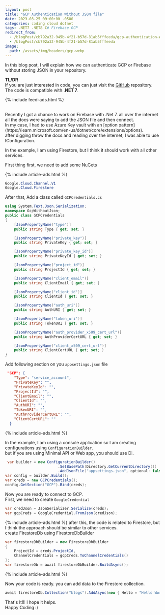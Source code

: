 ```yaml
---
layout: post
title: "GCP Authentication Without JSON file"
date: 2023-03-25 09:00:00 -0500
categories: coding cloud dotnet
tags: .NET7 .NET8 C# Firebase GCP
redirect_from:
  - /blogPost/cb792a32-945b-4f21-b57d-81ab5fffeeda/gcp-authentication-without-json-file
  - /blogPost/cb792a32-945b-4f21-b57d-81ab5fffeeda
image:
  path: /assets/img/headers/gcp.webp
---
```


In this blog post, I will explain how we can authenticate GCP or Firebase without storing JSON in your repository.<br>

**TL/DR**
<br>
If you are just interested in code, you can just visit the [GitHub](https://github.com/manishtiwari25/bites-in-byte-blog/tree/main/src/GcpWithoutJson) repository.
The code is compatible with **.NET 7**.

{% include feed-ads.html %}

<br>
Recently I got a chance to work on Firebase with .Net 7. all over the internet all the docs were saying to add the JSON file and then connect. <br>
In my case, I had to use Azure Key vault with an [option pattern](https://learn.microsoft.com/en-us/dotnet/core/extensions/options). <br>
after digging throw the docs and reading over the internet, I was able to use IConfiguration. <br>

In the example, I am using Firestore, but I think it should work with all other services. <br>

First thing first, we need to add some NuGets

{% include article-ads.html %}

```cs
Google.Cloud.Channel.V1
Google.Cloud.Firestore
```

After that, Add a class called `GCPCredentials.cs`

```cs
using System.Text.Json.Serialization;
namespace GcpWithoutJson;
public class GCPCredentials
{
    [JsonPropertyName("type")]
    public string Type { get; set; }

    [JsonPropertyName("private_key")]
    public string PrivateKey { get; set; }

    [JsonPropertyName("private_key_id")]
    public string PrivateKeyId { get; set; }

    [JsonPropertyName("project_id")]
    public string ProjectId { get; set; }

    [JsonPropertyName("client_email")]
    public string ClientEmail { get; set; }

    [JsonPropertyName("client_id")]
    public string ClientId { get; set; }

    [JsonPropertyName("auth_uri")]
    public string AuthURI { get; set; }

    [JsonPropertyName("token_uri")]
    public string TokenURI { get; set; }

    [JsonPropertyName("auth_provider_x509_cert_url")]
    public string AuthProviderCertURL { get; set; }

    [JsonPropertyName("client_x509_cert_url")]
    public string ClientCertURL { get; set; }
}
```

Add following section on you `appsettings.json` file

```json
 "GCP": {
    "Type": "service_account",
    "PrivateKey": "",
    "PrivateKeyId": "",
    "ProjectId": "",
    "ClientEmail": "",
    "ClientId": "",
    "AuthURI": "",
    "TokenURI": "",
    "AuthProviderCertURL": "",
    "ClientCertURL": ""
  }
```

{% include article-ads.html %}

In the example, I am using a console application so I am creating configurations using `ConfigurationBuilder`. <br>
but if you are using Minimal API or Web app, you should use DI. <br>

```cs
 var builder = new ConfigurationBuilder()
                        .SetBasePath(Directory.GetCurrentDirectory())
                        .AddJsonFile("appsettings.json", optional: false);
var config = builder.Build();
var creds = new GCPCredentials();
config.GetSection("GCP").Bind(creds);
```

Now you are ready to connect to GCP. <br>
First, we need to create `GoogleCredential`

```cs
var credJson = JsonSerializer.Serialize(creds);
var gcpCreds = GoogleCredential.FromJson(credJson);
```

{% include article-ads.html %}
after this, the code is related to Firestore, but I think the approach should be similar to other services. <br>
create FirestoreDb using FirestoreDbBuilder <br>

```cs
var firestoreDbBuilder = new FirestoreDbBuilder
{
    ProjectId = creds.ProjectId,
    ChannelCredentials = gcpCreds.ToChannelCredentials()
};
var firestoreDb = await firestoreDbBuilder.BuildAsync();
```

{% include article-ads.html %}

Now your code is ready. you can add data to the Firestore collection.

```cs
await firestoreDb.Collection("blogs").AddAsync(new { Hello = "Hello World!!!" });
```

That's It!!! I hope it helps. <br>
Happy Coding :)
